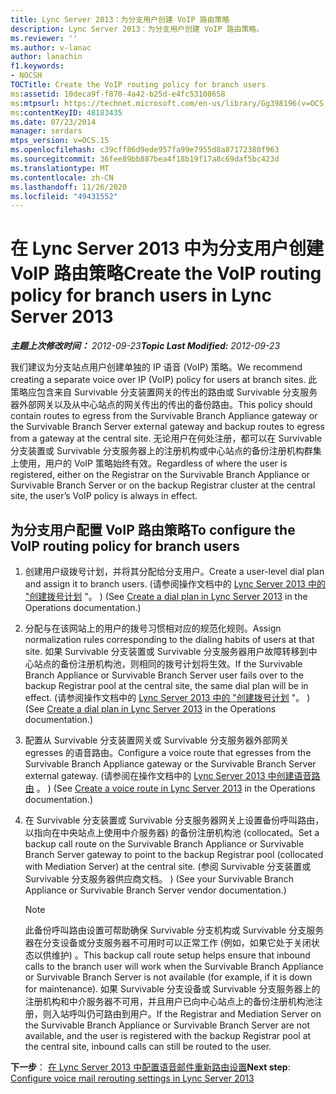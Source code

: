 ```yaml
---
title: Lync Server 2013：为分支用户创建 VoIP 路由策略
description: Lync Server 2013：为分支用户创建 VoIP 路由策略。
ms.reviewer: ''
ms.author: v-lanac
author: lanachin
f1.keywords:
- NOCSH
TOCTitle: Create the VoIP routing policy for branch users
ms:assetid: 10deca9f-f870-4a42-b25d-e4fc53108658
ms:mtpsurl: https://technet.microsoft.com/en-us/library/Gg398196(v=OCS.15)
ms:contentKeyID: 48183435
ms.date: 07/23/2014
manager: serdars
mtps_version: v=OCS.15
ms.openlocfilehash: c39cff86d9ede957fa99e7955d8a87172380f963
ms.sourcegitcommit: 36fee89bb887bea4f18b19f17a8c69daf5bc423d
ms.translationtype: MT
ms.contentlocale: zh-CN
ms.lasthandoff: 11/26/2020
ms.locfileid: "49431552"
---
```

# <a name="create-the-voip-routing-policy-for-branch-users-in-lync-server-2013"></a><span data-ttu-id="68d28-103">在 Lync Server 2013 中为分支用户创建 VoIP 路由策略</span><span class="sxs-lookup"><span data-stu-id="68d28-103">Create the VoIP routing policy for branch users in Lync Server 2013</span></span>

<div data-xmlns="http://www.w3.org/1999/xhtml">

<div class="topic" data-xmlns="http://www.w3.org/1999/xhtml" data-msxsl="urn:schemas-microsoft-com:xslt" data-cs="https://msdn.microsoft.com/">

<div data-asp="https://msdn2.microsoft.com/asp">



</div>

<div id="mainSection">

<div id="mainBody"><span data-ttu-id="68d28-104">

<span> </span></span><span class="sxs-lookup"><span data-stu-id="68d28-104">

<span> </span></span></span>

<span data-ttu-id="68d28-105">_**主题上次修改时间：** 2012-09-23_</span><span class="sxs-lookup"><span data-stu-id="68d28-105">_**Topic Last Modified:** 2012-09-23_</span></span>

<span data-ttu-id="68d28-106">我们建议为分支站点用户创建单独的 IP 语音 (VoIP) 策略。</span><span class="sxs-lookup"><span data-stu-id="68d28-106">We recommend creating a separate voice over IP (VoIP) policy for users at branch sites.</span></span> <span data-ttu-id="68d28-107">此策略应包含来自 Survivable 分支装置网关的传出的路由或 Survivable 分支服务器外部网关以及从中心站点的网关传出的传出的备份路由。</span><span class="sxs-lookup"><span data-stu-id="68d28-107">This policy should contain routes to egress from the Survivable Branch Appliance gateway or the Survivable Branch Server external gateway and backup routes to egress from a gateway at the central site.</span></span> <span data-ttu-id="68d28-108">无论用户在何处注册，都可以在 Survivable 分支装置或 Survivable 分支服务器上的注册机构或中心站点的备份注册机构群集上使用，用户的 VoIP 策略始终有效。</span><span class="sxs-lookup"><span data-stu-id="68d28-108">Regardless of where the user is registered, either on the Registrar on the Survivable Branch Appliance or Survivable Branch Server or on the backup Registrar cluster at the central site, the user’s VoIP policy is always in effect.</span></span>

<div>

## <a name="to-configure-the-voip-routing-policy-for-branch-users"></a><span data-ttu-id="68d28-109">为分支用户配置 VoIP 路由策略</span><span class="sxs-lookup"><span data-stu-id="68d28-109">To configure the VoIP routing policy for branch users</span></span>

1.  <span data-ttu-id="68d28-110">创建用户级拨号计划，并将其分配给分支用户。</span><span class="sxs-lookup"><span data-stu-id="68d28-110">Create a user-level dial plan and assign it to branch users.</span></span> <span data-ttu-id="68d28-111"> (请参阅操作文档中的 [Lync Server 2013 中的 "创建拨号计划](lync-server-2013-create-a-dial-plan.md) "。 ) </span><span class="sxs-lookup"><span data-stu-id="68d28-111">(See [Create a dial plan in Lync Server 2013](lync-server-2013-create-a-dial-plan.md) in the Operations documentation.)</span></span>

2.  <span data-ttu-id="68d28-112">分配与在该网站上的用户的拨号习惯相对应的规范化规则。</span><span class="sxs-lookup"><span data-stu-id="68d28-112">Assign normalization rules corresponding to the dialing habits of users at that site.</span></span> <span data-ttu-id="68d28-113">如果 Survivable 分支装置或 Survivable 分支服务器用户故障转移到中心站点的备份注册机构池，则相同的拨号计划将生效。</span><span class="sxs-lookup"><span data-stu-id="68d28-113">If the Survivable Branch Appliance or Survivable Branch Server user fails over to the backup Registrar pool at the central site, the same dial plan will be in effect.</span></span> <span data-ttu-id="68d28-114"> (请参阅操作文档中的 [Lync Server 2013 中的 "创建拨号计划](lync-server-2013-create-a-dial-plan.md) "。 ) </span><span class="sxs-lookup"><span data-stu-id="68d28-114">(See [Create a dial plan in Lync Server 2013](lync-server-2013-create-a-dial-plan.md) in the Operations documentation.)</span></span>

3.  <span data-ttu-id="68d28-115">配置从 Survivable 分支装置网关或 Survivable 分支服务器外部网关 egresses 的语音路由。</span><span class="sxs-lookup"><span data-stu-id="68d28-115">Configure a voice route that egresses from the Survivable Branch Appliance gateway or the Survivable Branch Server external gateway.</span></span> <span data-ttu-id="68d28-116"> (请参阅在操作文档中的 [Lync Server 2013 中创建语音路由](lync-server-2013-create-a-voice-route.md) 。 ) </span><span class="sxs-lookup"><span data-stu-id="68d28-116">(See [Create a voice route in Lync Server 2013](lync-server-2013-create-a-voice-route.md) in the Operations documentation.)</span></span>

4.  <span data-ttu-id="68d28-117">在 Survivable 分支装置或 Survivable 分支服务器网关上设置备份呼叫路由，以指向在中央站点上使用中介服务器) 的备份注册机构池 (collocated。</span><span class="sxs-lookup"><span data-stu-id="68d28-117">Set a backup call route on the Survivable Branch Appliance or Survivable Branch Server gateway to point to the backup Registrar pool (collocated with Mediation Server) at the central site.</span></span> <span data-ttu-id="68d28-118"> (参阅 Survivable 分支装置或 Survivable 分支服务器供应商文档。 ) </span><span class="sxs-lookup"><span data-stu-id="68d28-118">(See your Survivable Branch Appliance or Survivable Branch Server vendor documentation.)</span></span>
    
    <div>
    

    > [!NOTE]  
    > <span data-ttu-id="68d28-119">此备份呼叫路由设置可帮助确保 Survivable 分支机构或 Survivable 分支服务器在分支设备或分支服务器不可用时可以正常工作 (例如，如果它处于关闭状态以供维护) 。</span><span class="sxs-lookup"><span data-stu-id="68d28-119">This backup call route setup helps ensure that inbound calls to the branch user will work when the Survivable Branch Appliance or Survivable Branch Server is not available (for example, if it is down for maintenance).</span></span> <span data-ttu-id="68d28-120">如果 Survivable 分支设备或 Survivable 分支服务器上的注册机构和中介服务器不可用，并且用户已向中心站点上的备份注册机构池注册，则入站呼叫仍可路由到用户。</span><span class="sxs-lookup"><span data-stu-id="68d28-120">If the Registrar and Mediation Server on the Survivable Branch Appliance or Survivable Branch Server are not available, and the user is registered with the backup Registrar pool at the central site, inbound calls can still be routed to the user.</span></span>

    
    </div>

<span data-ttu-id="68d28-121">**下一步**： [在 Lync Server 2013 中配置语音邮件重新路由设置](lync-server-2013-configure-voice-mail-rerouting-settings.md)</span><span class="sxs-lookup"><span data-stu-id="68d28-121">**Next step**: [Configure voice mail rerouting settings in Lync Server 2013](lync-server-2013-configure-voice-mail-rerouting-settings.md)</span></span>

<span data-ttu-id="68d28-122"></div>

</div>

<span> </span>

</div>

</div>

</span><span class="sxs-lookup"><span data-stu-id="68d28-122"></div>

</div>

<span> </span>

</div>

</div>

</span></span></div>

